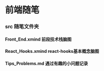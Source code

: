 # 前端随笔

### src 随笔文件夹
#### Front_End.xmind 前段技术栈脑图
#### React_Hooks.xmind react-hooks基本概念脑图
#### Tips_Problems.md 遇过有趣的小问题记录
